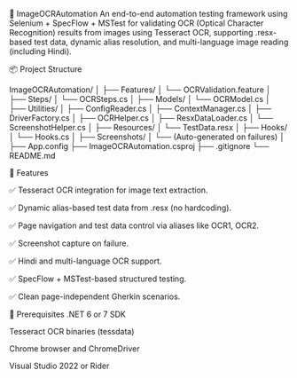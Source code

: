 📄 ImageOCRAutomation
An end-to-end automation testing framework using Selenium + SpecFlow + MSTest for validating OCR (Optical Character Recognition) results from images using Tesseract OCR, supporting .resx-based test data, dynamic alias resolution, and multi-language image reading (including Hindi).

📦 Project Structure

ImageOCRAutomation/
│
├── Features/
│   └── OCRValidation.feature
│
├── Steps/
│   └── OCRSteps.cs
│
├── Models/
│   └── OCRModel.cs
│
├── Utilities/
│   ├── ConfigReader.cs
│   ├── ContextManager.cs
│   ├── DriverFactory.cs
│   ├── OCRHelper.cs
│   ├── ResxDataLoader.cs
│   └── ScreenshotHelper.cs
│
├── Resources/
│   └── TestData.resx
│
├── Hooks/
│   └── Hooks.cs
│
├── Screenshots/
│   └── (Auto-generated on failures)
│
├── App.config
├── ImageOCRAutomation.csproj
├── .gitignore
└── README.md

🚀 Features

✅ Tesseract OCR integration for image text extraction.

✅ Dynamic alias-based test data from .resx (no hardcoding).

✅ Page navigation and test data control via aliases like OCR1, OCR2.

✅ Screenshot capture on failure.

✅ Hindi and multi-language OCR support.

✅ SpecFlow + MSTest-based structured testing.

✅ Clean page-independent Gherkin scenarios.

🔧 Prerequisites
.NET 6 or 7 SDK

Tesseract OCR binaries (tessdata)

Chrome browser and ChromeDriver

Visual Studio 2022 or Rider
